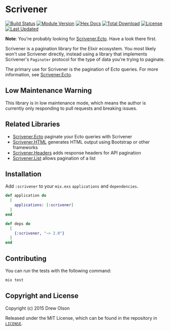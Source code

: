 # Scrivener

[![Build Status](https://github.com/drewolson/scrivener/actions/workflows/test.yml/badge.svg?branch=master)](https://github.com/drewolson/scrivener/actions/workflows/test.yml)
[![Module Version](https://img.shields.io/hexpm/v/scrivener.svg)](https://hex.pm/packages/scrivener)
[![Hex Docs](https://img.shields.io/badge/hex-docs-lightgreen.svg)](https://hexdocs.pm/scrivener/)
[![Total Download](https://img.shields.io/hexpm/dt/scrivener.svg)](https://hex.pm/packages/scrivener)
[![License](https://img.shields.io/hexpm/l/scrivener.svg)](https://github.com/drewolson/scrivener/blob/master/LICENSE)
[![Last Updated](https://img.shields.io/github/last-commit/drewolson/scrivener.svg)](https://github.com/drewolson/scrivener/commits/master)

**Note**: You're probably looking for [Scrivener.Ecto](https://github.com/drewolson/scrivener_ecto). Have a look there first.

Scrivener is a pagination library for the Elixir ecosystem. You most likely won't use Scrivener directly, instead using a library that implements Scrivener's `Paginater` protocol for the type of data you're trying to paginate.

The primary use for Scrivener is the pagination of Ecto queries. For more information, see [Scrivener.Ecto](https://github.com/drewolson/scrivener_ecto).

## Low Maintenance Warning

This library is in low maintenance mode, which means the author is currently
only responding to pull requests and breaking issues.

## Related Libraries

* [Scrivener.Ecto](https://github.com/drewolson/scrivener_ecto) paginate your Ecto queries with Scrivener
* [Scrivener.HTML](https://github.com/mgwidmann/scrivener_html) generates HTML output using Bootstrap or other frameworks
* [Scrivener.Headers](https://github.com/doomspork/scrivener_headers) adds response headers for API pagination
* [Scrivener.List](https://github.com/stephenmoloney/scrivener_list) allows pagination of a list

## Installation

Add `:scrivener` to your `mix.exs` `applications` and `dependencies`.

```elixir
def application do
  [
    applications: [:scrivener]
  ]
end
```

```elixir
def deps do
  [
    {:scrivener, "~> 2.0"}
  ]
end
```

## Contributing

You can run the tests with the following command:

```elixir
mix test
```

## Copyright and License

Copyright (c) 2015 Drew Olson

Released under the MIT License, which can be found in the repository in [`LICENSE`](https://github.com/drewolson/scrivener/blob/master/LICENSE).
